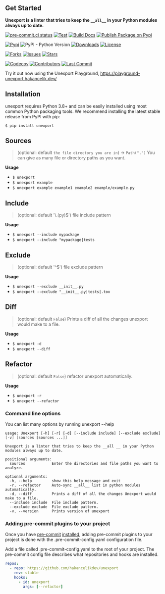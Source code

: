 ## Get Started

**Unexport is a linter that tries to keep the `__all__` in your Python modules always up
to date.**

[![pre-commit.ci status](https://results.pre-commit.ci/badge/github/hakancelikdev/unexport/main.svg)](https://results.pre-commit.ci/latest/github/hakancelikdev/unexport/main)
[![Test](https://github.com/hakancelikdev/unexport/actions/workflows/tests.yml/badge.svg)](https://github.com/hakancelikdev/unexport/actions/workflows/tests.yml)
[![Build Docs](https://github.com/hakancelikdev/unexport/actions/workflows/docs.yml/badge.svg)](https://github.com/hakancelikdev/unexport/actions/workflows/docs.yml)
[![Publish Package on Pypi](https://github.com/hakancelikdev/unexport/actions/workflows/pypi.yml/badge.svg)](https://github.com/hakancelikdev/unexport/actions/workflows/pypi.yml)

[![Pypi](https://img.shields.io/pypi/v/unexport)](https://pypi.org/project/unexport/)
![PyPI - Python Version](https://img.shields.io/pypi/pyversions/unexport)
[![Downloads](https://static.pepy.tech/personalized-badge/unexport?period=total&units=none&left_color=grey&right_color=red&left_text=downloads)](https://pepy.tech/project/unexport)
[![License](https://img.shields.io/github/license/hakancelikdev/unexport.svg)](https://github.com/hakancelikdev/unexport/blob/main/LICENSE)

[![Forks](https://img.shields.io/github/forks/hakancelikdev/unexport)](https://github.com/hakancelikdev/unexport/fork)
[![Issues](https://img.shields.io/github/issues/hakancelikdev/unexport)](https://github.com/hakancelikdev/unexport/issues)
[![Stars](https://img.shields.io/github/stars/hakancelikdev/unexport)](https://github.com/hakancelikdev/unexport/stargazers)

[![Codecov](https://codecov.io/gh/hakancelikdev/unexport/branch/main/graph/badge.svg)](https://codecov.io/gh/hakancelikdev/unexport)
[![Contributors](https://img.shields.io/github/contributors/hakancelikdev/unexport)](https://github.com/hakancelikdev/unexport/graphs/contributors)
[![Last Commit](https://img.shields.io/github/last-commit/hakancelikdev/unexport.svg)](https://github.com/hakancelikdev/unexport/commits/main)

Try it out now using the Unexport Playground,
https://playground-unexport.hakancelik.dev/

## Installation

unexport requires Python 3.8+ and can be easily installed using most common Python
packaging tools. We recommend installing the latest stable release from PyPI with pip:

```shell
$ pip install unexport
```

## Sources

> (optional: default `the file directory you are in`) -> `Path(".")` You can give as
> many file or directory paths as you want.

**Usage**

- `$ unexport`
- `$ unexport example`
- `$ unexport example example1 example2 example/example.py`

## Include

> (optional: default '\\.(py)$') file include pattern

**Usage**

- `$ unexport --include mypackage`
- `$ unexport --include "mypackage|tests`

## Exclude

> (optional: default '^$') file exclude pattern

**Usage**

- `$ unexport --exclude __init__.py`
- `$ unexport --exclude "__init__.py|tests|.tox`

## Diff

> (optional: default `False`) Prints a diff of all the changes unexport would make to a
> file.

**Usage**

- `$ unexport -d`
- `$ unexport --diff`

## Refactor

> (optional: default `False`) refactor unexport automatically.

**Usage**

- `$ unexport -r`
- `$ unexport --refactor`

### Command line options

You can list many options by running unexport --help

```
usage: Unexport [-h] [-r] [-d] [--include include] [--exclude exclude] [-v] [sources [sources ...]]

Unexport is a linter that tries to keep the __all __ in your Python modules always up to date.

positional arguments:
  sources            Enter the directories and file paths you want to analyze.

optional arguments:
  -h, --help         show this help message and exit
  -r, --refactor     Auto-sync __all__ list in python modules automatically.
  -d, --diff         Prints a diff of all the changes Unexport would make to a file.
  --include include  File include pattern.
  --exclude exclude  File exclude pattern.
  -v, --version      Prints version of unexport
```

### Adding pre-commit plugins to your project

Once you have [pre-commit](https://pre-commit.com/)
[installed](https://pre-commit.com/#install), adding pre-commit plugins to your project
is done with the .pre-commit-config.yaml configuration file.

Add a file called .pre-commit-config.yaml to the root of your project. The pre-commit
config file describes what repositories and hooks are installed.

```yaml
repos:
  - repo: https://github.com/hakancelikdev/unexport
    rev: stable
    hooks:
      - id: unexport
        args: [--refactor]
```
